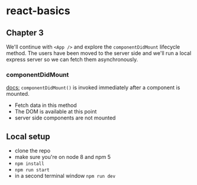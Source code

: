 # react-basics

## Chapter 3
We'll continue with `<App />` and explore the `componentDidMount` lifecycle method. The users have been moved to the server side and we'll run a local express server so we can fetch them asynchronously.

### componentDidMount
[docs:](https://reactjs.org/docs/react-component.html#componentdidmount)
`componentDidMount()` is invoked immediately after a component is mounted.

- Fetch data in this method
- The DOM is available at this point
- server side components are not mounted



## Local setup
- clone the repo
- make sure you're on node 8 and npm 5
- `npm install`
- `npm run start`
- in a second terminal window `npm run dev`
